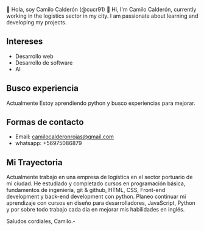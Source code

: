 👋 Hola, soy Camilo Calderón (@cucr91)
👋 Hi, I'm Camilo Calderón, currently working in the logistics sector in my city. I am passionate about learning and developing my projects.

## Intereses
- Desarrollo web
- Desarrollo de software
- AI

## Busco experiencia
Actualmente Estoy aprendiendo python y busco experiencias para mejorar.

## Formas de contacto
- Email: camilocalderonrojas@gmail.com
- whatsapp: +56975086879

## Mi Trayectoria
Actualmente trabajo en una empresa de logística en el sector portuario de mi ciudad. He estudiado y completado cursos en programación básica, fundamentos de ingeniería, git & github, HTML, CSS, Front-end development y back-end development con python.
Planeo continuar mi aprendizaje con cursos en diseño para desarrolladores, JavaScript, Python y por sobre todo  trabajo cada dia en mejorar  mis habilidades en inglés.

Saludos cordiales,
Camilo.-

